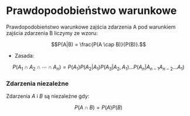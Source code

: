 # Prawdopodobieństwo warunkowe

Prawdopodobieństwo warunkowe zajścia zdarzenia A pod warunkiem zajścia zdarzenia B liczymy ze wzoru:

$$P(A|B) = \frac{P(A \cap B)}{P(B)}.$$

* Zasada:

$$P(A_1∩A_2∩⋯∩A_n)=P(A_1)P(A_2|A_1)P(A_3|A_2,A_1)...P(A_n|A_{n−1}A_{n−2}...A_1)$$

<h3>Zdarzenia niezależne</h3>

Zdarzenia $A$ i $B$ są niezależne gdy:

$$P(A \cap B) = P(A)P(B)$$